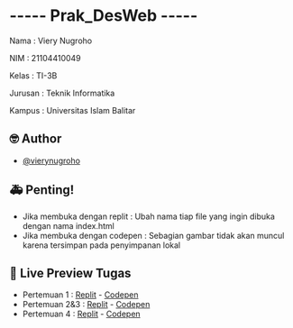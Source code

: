 
# ----- Prak_DesWeb -----

Nama    : Viery Nugroho

NIM     : 21104410049

Kelas   : TI-3B

Jurusan : Teknik Informatika

Kampus  : Universitas Islam Balitar


## 🤓 Author

- [@vierynugroho](https://github.com/vierynugroho)


## 🚑 Penting!
- Jika membuka dengan replit  : Ubah nama tiap file yang ingin dibuka dengan nama index.html
- Jika membuka dengan codepen : Sebagian gambar tidak akan muncul karena tersimpan pada penyimpanan lokal


## 🔗 Live Preview Tugas

- Pertemuan 1 : [Replit](https://replit.com/@VIERYNUGROHO/pertemuan1) - [Codepen](https://codepen.io/collection/yrpxQg)
- Pertemuan 2&3 : [Replit](https://replit.com/@VIERYNUGROHO/Pertemuan2-3) - [Codepen](https://codepen.io/collection/MgzqMO)
- Pertemuan 4 : [Replit](https://replit.com/@VIERYNUGROHO/Pertemuan4) - [Codepen](https://codepen.io/collection/wapQJm)
